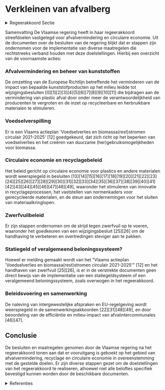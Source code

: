 # Verkleinen van afvalberg

<details>
        <summary>Regeerakkoord Sectie </summary>
        <p>2.4.2.3 Verkleinen van afvalberg We storten en verbranden met zijn allen nog te veel afval; waardevolle grondstoffen die verloren gaan en waar we energie in gestoken hebben bij de productie ervan. We pleiten binnen Europa voor een verbod op het gebruik van microplastics in cosmetica, verzorgingsproducten en onderhoudsproducten en op een bredere strategie inzake wegwerp-producten, ongeacht het materiaal waaruit ze gemaakt zijn. Binnen Europa nemen we het voortouw naar een maatschappij waarin plastics maximaal recycleer-baar zijn en maximaal gerecycleerd worden. Zo realiseren we een circulaire economie voor plastics. We zetten in op biomassa als duurzame grondstof en investeren in innovatie om CO2 te gebruiken als grondstof. Waar dat mogelijk is en wenselijk vanuit de functie die ze vervullen, moeten plastics bio-afbreekbaar zijn. De gebruikte biologische grondstoffen moeten steeds duurzaam zijn; de beleidsvisie “Bio-economie in Vlaanderen” blijft hierbij een belangrijk richtsnoer. We voeren de strijd tegen zwerfvuil op. Dit is ieders verantwoordelijkheid: we zorgen ervoor dat de verpakkingssector zijn ambitieuze engage-menten nakomt op basis van de voorziene nulmeting en we zetten in op handhaving. De Vlaamse regering zal alle afspraken gemaakt in het Verpakkingsplan 2.0 uitvoeren, waaronder de evaluatie eind 2023 en de daaraan gekoppelde consequenties, namelijk dat indien de doelstel-lingen nog steeds niet significant gehaald worden, de sector gevraagd zal worden om statiegeld te organiseren of een veralgemeend beloningssysteem in te voeren. Ook de andere betrokken sectoren moeten actief en financieel bijdragen aan de strijd tegen zwerfvuil. We stimuleren een actief overleg tussen voedings- en verpakkingsindustrie, lokale overheden en horeca om slimmere en afvalarme ondernemingsmo-dellen te ontwikkelen voor consumptie buitens-huis. Als overheden geven we het goede voorbeeld op onze evenementen. Recycleerbaar afval moet nog beter selectief worden ingezameld: tegen 2030 moet minstens 50% van de recycleerbare fractie van huishoude-lijk én bedrijfsafval bijkomend gerecycleerd worden. Er liggen belangrijke opportuniteiten in de stromen organisch-biologisch afval, kunst-stoffen, papier en karton en textiel. Samen met alle actoren versterken we de sorteerbood-schappen via diverse communicatiestrategieën. Voedselverspilling tegengaan is een absolute prioriteit. Via het ketenoverleg werken we op diverse niveaus aan een halvering ervan tegen 2030. In samenwerking met de sector wordt actief de uitrol van recyclagemogelijkheden in Vlaanderen onderzocht. Zo streven we naar maximale recy-clage in dit land. We zorgen voor goede en betrouwbare cijfers (op basis van nulmetingen) over ingezameld en gerecycleerd afval, zodat we ons beleid goed kunnen sturen en zeker zijn dat de doelstellingen ook echt gerealiseerd worden. We onderzoeken de mogelijkheden van post-sor-tering van restfracties. We onderzoeken hoe en voor welke stromen we voor een betere afstemming tussen de gewesten inzake aanvaardingsplichten kunnen zorgen, zodat er een uniform beleid gevoerd wordt over heel België. Indien nodig kan hiervoor een samen-werkingsakkoord afgesloten worden. We evalueren samen met de gemeenten de wense-lijke rol van overheden in afvalverwerkingsinstal-laties, vanuit de bezorgdheid dat zij zich voldoende moeten kunnen focussen op preventie en beleid. Huidige afvalintercommunales vormen niet altijd een logisch geografisch geheel, ten koste van efficiëntie en milieu-impact. We nodigen hen uit om voorstellen te formuleren om deze efficiëntie te verbeteren en om hun werkingsge-bied te optimaliseren. Op basis van deze voor-stellen werkt de Vlaamse regering een visie uit. </p>
        </details> 

Samenvatting
De Vlaamse regering heeft in haar regeerakkoord streefdoelen vastgelegd voor afvalvermindering en circulaire economie. Uit de documenten over de besluiten van de regering blijkt dat er stappen zijn ondernomen voor de implementatie van diverse maatregelen die rechtstreeks verband houden met deze doelstellingen. Hierbij een overzicht van de voornaamste acties:

### Afvalvermindering en beheer van kunststoffen
De omzetting van de Europese Richtlijn betreffende het verminderen van de impact van bepaalde kunststofproducten op het milieu leidde tot wijzigingsbesluiten \[0\]\[1\]\[2\]\[3\]\[4\]\[5\]\[6\]\[7\]\[8\]\[9\]\[10\]\[11\] die bijdragen aan de vermindering van plastic afval door onder meer de verantwoordelijkheid van producenten te vergroten en de inzet op recycleerbare en herbruikbare materialen te stimuleren.

### Voedselverspilling
Er is een Vlaams actieplan 'Voedselverlies en biomassa(rest)stromen circulair 2021-2025' \[12\] goedgekeurd, dat zich richt op het beperken van voedselverlies en het creëren van duurzame (her)gebruiksmogelijkheden voor biomassa.

### Circulaire economie en recyclagebeleid
Het beleid gericht op circulaire economie voor plastics en andere materialen wordt weerspiegeld in besluiten \[13\]\[14\]\[15\]\[16\]\[17\]\[18\]\[19\]\[20\]\[21\]\[22\]\[23\]\[24\]\[25\]\[26\]\[27\]\[28\]\[29\]\[30\]\[31\]\[32\]\[33\]\[34\]\[35\]\[36\]\[37\]\[38\]\[39\]\[40\]\[41\]\[42\]\[43\]\[44\]\[45\]\[46\]\[47\]\[48\]\[49\], waaronder het stimuleren van innovatie in recyclageprocessen, het vaststellen van normenkaders voor gerecycleerde materialen, en de steun aan ondernemingen voor het sluiten van materiaalkringlopen.

### Zwerfvuilbeleid
Er zijn stappen ondernomen om de strijd tegen zwerfvuil op te voeren, waaronder het goedkeuren van een wijzigingsbesluit \[25\]\[26\] om de handhaving te verbeteren en overtredingen steviger aan te pakken.

### Statiegeld of veralgemeend beloningssysteem?
Hoewel er melding gemaakt wordt van het "Vlaams actieplan 'Voedselverlies en biomassa(rest)stromen circulair 2021-2025'" \[12\] en het handhaven van zwerfvuil \[25\]\[26\], is er in de verstrekte documenten geen direct bewijs van de implementatie van een statiegeldsysteem of een veralgemeend beloningssysteem, zoals overwogen in het regeerakkoord.

### Beleidsvoering en samenwerking
De naleving van intergewestelijke afspraken en EU-regelgeving wordt weerspiegeld in de samenwerkingsakkoorden \[22\]\[31\]\[48\]\[49\], en door beoordeling van de efficiëntie en milieu-impact van afvalintercommunales \[46\]\[47\].

## Conclusie
De besluiten en maatregelen genomen door de Vlaamse regering na het regeerakkoord tonen aan dat er vooruitgang is geboekt op het gebied van afvalvermindering, recyclage en circulaire economie in overeenstemming met de gestelde doelen. Er zijn diverse stappen gezet om de doelstellingen van het regeerakkoord te realiseren, alhoewel niet alle beloftes specifiek bevestigd kunnen worden door de beschikbare documenten.

<details>
        <summary> Referenties</summary>
        
**[\[0\]](https://beslissingenvlaamseregering.vlaanderen.be/?search=Omzetting%20Europese%20Richtlijn%20vermindering%20effecten%20bepaalde%20kunststofproducten%20op%20het%20milieu%3A%20wijzigingsbesluit&dateOption=select&startDate=2023-02-10T09%3A00%3A00Z&endDate=2023-02-10T09%3A00%3A00Z)** : **(2023-02-10)** Omzetting Europese Richtlijn vermindering effecten bepaalde kunststofproducten op het milieu: wijzigingsbesluit 

**[\[1\]](https://beslissingenvlaamseregering.vlaanderen.be/?search=Omzetting%20Europese%20Richtlijn%20vermindering%20effecten%20bepaalde%20kunststofproducten%20op%20het%20milieu%3A%20wijzigingsbesluit&dateOption=select&startDate=2023-05-12T08%3A00%3A00Z&endDate=2023-05-12T08%3A00%3A00Z)** : **(2023-05-12)** Omzetting Europese Richtlijn vermindering effecten bepaalde kunststofproducten op het milieu: wijzigingsbesluit 

**[\[2\]](https://beslissingenvlaamseregering.vlaanderen.be/?search=Omzetting%20Europese%20Richtlijn%20vermindering%20effecten%20bepaalde%20kunststofproducten%20op%20het%20milieu%3A%20wijzigingsbesluit&dateOption=select&startDate=2023-12-22T09%3A00%3A00Z&endDate=2023-12-22T09%3A00%3A00Z)** : **(2023-12-22)** Omzetting Europese Richtlijn vermindering effecten bepaalde kunststofproducten op het milieu: wijzigingsbesluit 

**[\[3\]](https://beslissingenvlaamseregering.vlaanderen.be/?search=Omzetting%20Europese%20Richtlijn%20vermindering%20effecten%20bepaalde%20kunststofproducten%20op%20het%20milieu%3A%20wijzigingsbesluit&dateOption=select&startDate=2022-10-28T08%3A00%3A00Z&endDate=2022-10-28T08%3A00%3A00Z)** : **(2022-10-28)** Omzetting Europese Richtlijn vermindering effecten bepaalde kunststofproducten op het milieu: wijzigingsbesluit 

**[\[4\]](https://beslissingenvlaamseregering.vlaanderen.be/?search=Omzetting%20Europese%20Richtlijn%20vermindering%20effecten%20bepaalde%20kunststofproducten%20op%20het%20milieu%3A%20wijzigingsbesluit&dateOption=select&startDate=2023-07-07T09%3A00%3A00Z&endDate=2023-07-07T09%3A00%3A00Z)** : **(2023-07-07)** Omzetting Europese Richtlijn vermindering effecten bepaalde kunststofproducten op het milieu: wijzigingsbesluit 

**[\[5\]](https://beslissingenvlaamseregering.vlaanderen.be/?search=Decreet%20omzetting%20van%20de%20gewijzigde%20Europese%20kaderrichtlijnen%20rond%20afvalstoffen&dateOption=select&startDate=2021-02-26T09%3A00%3A00Z&endDate=2021-02-26T09%3A00%3A00Z)** : **(2021-02-26)** Decreet omzetting van de gewijzigde Europese kaderrichtlijnen rond afvalstoffen 

**[\[6\]](https://beslissingenvlaamseregering.vlaanderen.be/?search=Vlaams%20reglement%20duurzaam%20beheer%20van%20materiaalkringlopen%20en%20afvalstoffen%20%28Vlarema%29%3A%20wijzigingsbesluit&dateOption=select&startDate=2021-04-02T08%3A00%3A00Z&endDate=2021-04-02T08%3A00%3A00Z)** : **(2021-04-02)** Vlaams reglement duurzaam beheer van materiaalkringlopen en afvalstoffen (Vlarema): wijzigingsbesluit 

**[\[7\]](https://beslissingenvlaamseregering.vlaanderen.be/?search=Vlaams%20reglement%20betreffende%20het%20duurzaam%20beheer%20van%20materiaalkringlopen%20en%20afvalstoffen%20%28VLAREMA%29%3A%20wijzigingsbesluit&dateOption=select&startDate=2020-12-18T09%3A00%3A00Z&endDate=2020-12-18T09%3A00%3A00Z)** : **(2020-12-18)** Vlaams reglement betreffende het duurzaam beheer van materiaalkringlopen en afvalstoffen (VLAREMA): wijzigingsbesluit 

**[\[8\]](https://beslissingenvlaamseregering.vlaanderen.be/?search=Vlaams%20standpunt%20herziening%20Europese%20verpakkingsrichtlijn&dateOption=select&startDate=2023-07-07T09%3A00%3A00Z&endDate=2023-07-07T09%3A00%3A00Z)** : **(2023-07-07)** Vlaams standpunt herziening Europese verpakkingsrichtlijn 

**[\[9\]](https://beslissingenvlaamseregering.vlaanderen.be/?search=Vlaams%20reglement%20duurzaam%20beheer%20van%20materiaalkringlopen%20en%20afvalstoffen%20%28Vlarema%29%3A%20wijzigingsbesluit&dateOption=select&startDate=2021-07-02T08%3A00%3A00Z&endDate=2021-07-02T08%3A00%3A00Z)** : **(2021-07-02)** Vlaams reglement duurzaam beheer van materiaalkringlopen en afvalstoffen (Vlarema): wijzigingsbesluit 

**[\[10\]](https://beslissingenvlaamseregering.vlaanderen.be/?search=Subsidi%C3%ABring%20lokale%20besturen%20afval-%20en%20materialenbeheer&dateOption=select&startDate=2022-03-18T09%3A00%3A00Z&endDate=2022-03-18T09%3A00%3A00Z)** : **(2022-03-18)** Subsidiëring lokale besturen afval- en materialenbeheer 

**[\[11\]](https://beslissingenvlaamseregering.vlaanderen.be/?search=Vlaremtrein%20bedrijfsafvalwater%3A%20schrappen%20sectorale%20lozingsnormen%20voor%20PFAS-verbindingen%20voor%20textielsector&dateOption=select&startDate=2022-09-16T08%3A00%3A00Z&endDate=2022-09-16T08%3A00%3A00Z)** : **(2022-09-16)** Vlaremtrein bedrijfsafvalwater: schrappen sectorale lozingsnormen voor PFAS-verbindingen voor textielsector 

**[\[12\]](https://beslissingenvlaamseregering.vlaanderen.be/?search=Vlaams%20actieplan%20%27Voedselverlies%20en%20biomassa%28rest%29stromen%20circulair%202021-2025%27&dateOption=select&startDate=2021-04-23T08%3A00%3A00Z&endDate=2021-04-23T08%3A00%3A00Z)** : **(2021-04-23)** Vlaams actieplan 'Voedselverlies en biomassa(rest)stromen circulair 2021-2025' 

**[\[13\]](https://beslissingenvlaamseregering.vlaanderen.be/?search=Uitvoeringsplan%20kunststoffen%202020-2025%20OVAM&dateOption=select&startDate=2020-02-21T09%3A00%3A00Z&endDate=2020-02-21T09%3A00%3A00Z)** : **(2020-02-21)** Uitvoeringsplan kunststoffen 2020-2025 OVAM 

**[\[14\]](https://beslissingenvlaamseregering.vlaanderen.be/?search=Evaluatie%20Verpakkingsbeleid%20en%20zwerfvuilbeleid%202.0&dateOption=select&startDate=2022-12-23T09%3A00%3A00Z&endDate=2022-12-23T09%3A00%3A00Z)** : **(2022-12-23)** Evaluatie Verpakkingsbeleid en zwerfvuilbeleid 2.0 

**[\[15\]](https://beslissingenvlaamseregering.vlaanderen.be/?search=Plan%20Vlaamse%20Veerkracht%3A%20Recyclagehub%20regels%20voor%20toekenning%20steun%20aan%20ondernemingen%20om%20materiaalkringlopen%20te%20sluiten&dateOption=select&startDate=2021-06-18T08%3A00%3A00Z&endDate=2021-06-18T08%3A00%3A00Z)** : **(2021-06-18)** Plan Vlaamse Veerkracht: Recyclagehub regels voor toekenning steun aan ondernemingen om materiaalkringlopen te sluiten 

**[\[16\]](https://beslissingenvlaamseregering.vlaanderen.be/?search=Ontwerp%20van%20Lokaal%20Materialenplan%3A%20uitvoeringsplan%20huishoudelijk%20afval%20en%20gelijkaardig%20bedrijfsafval&dateOption=select&startDate=2023-05-26T08%3A00%3A00Z&endDate=2023-05-26T08%3A00%3A00Z)** : **(2023-05-26)** Ontwerp van Lokaal Materialenplan: uitvoeringsplan huishoudelijk afval en gelijkaardig bedrijfsafval 

**[\[17\]](https://beslissingenvlaamseregering.vlaanderen.be/?search=Plan%20Vlaamse%20Veerkracht%3A%20Recyclagehub%20regels%20voor%20toekenning%20steun%20aan%20ondernemingen%20om%20materiaalkringlopen%20te%20sluiten&dateOption=select&startDate=2021-09-03T10%3A00%3A00Z&endDate=2021-09-03T10%3A00%3A00Z)** : **(2021-09-03)** Plan Vlaamse Veerkracht: Recyclagehub regels voor toekenning steun aan ondernemingen om materiaalkringlopen te sluiten 

**[\[18\]](https://beslissingenvlaamseregering.vlaanderen.be/?search=Instemmingdsdecreet%20samenwerkingsakkoord%20uitgebreide%20producentenverantwoordelijkheid%20voor%20bepaalde%20afvalstromen%20en%20zwerfvuil&dateOption=select&startDate=2022-12-16T09%3A00%3A00Z&endDate=2022-12-16T09%3A00%3A00Z)** : **(2022-12-16)** Instemmingdsdecreet samenwerkingsakkoord uitgebreide producentenverantwoordelijkheid voor bepaalde afvalstromen en zwerfvuil 

**[\[19\]](https://beslissingenvlaamseregering.vlaanderen.be/?search=Wijziging%20decreet%20duurzaam%20beheer%20van%20materiaalkringlopen%20en%20afvalstoffen%20%28Materialendecreet%29%20wat%20betreft%20de%20dringende%20verwerking%20van%20afvalstoffen&dateOption=select&startDate=2023-12-15T09%3A00%3A00Z&endDate=2023-12-15T09%3A00%3A00Z)** : **(2023-12-15)** Wijziging decreet duurzaam beheer van materiaalkringlopen en afvalstoffen (Materialendecreet) wat betreft de dringende verwerking van afvalstoffen 

**[\[20\]](https://beslissingenvlaamseregering.vlaanderen.be/?search=Oosterweelwerf%3A%20aanpak%20remedi%C3%ABring%20naar%20aanleiding%20van%20herkwalificatie%20van%20toegepaste%20bodemmaterialen%20naar%20opslag%20van%20afvalstoffen&dateOption=select&startDate=2023-10-20T08%3A00%3A00Z&endDate=2023-10-20T08%3A00%3A00Z)** : **(2023-10-20)** Oosterweelwerf: aanpak remediëring naar aanleiding van herkwalificatie van toegepaste bodemmaterialen naar opslag van afvalstoffen 

**[\[21\]](https://beslissingenvlaamseregering.vlaanderen.be/?search=Subsidies%20gerichte%20oproep%20Circulaire%20Zorg%202023%20om%20het%20gebruik%20van%20herbruikbaar%20materiaal%20in%20de%20medische%20zorg%20te%20bevorderen&dateOption=select&startDate=2023-07-07T09%3A00%3A00Z&endDate=2023-07-07T09%3A00%3A00Z)** : **(2023-07-07)** Subsidies gerichte oproep Circulaire Zorg 2023 om het gebruik van herbruikbaar materiaal in de medische zorg te bevorderen 

**[\[22\]](https://beslissingenvlaamseregering.vlaanderen.be/?search=Instemmingdsdecreet%20samenwerkingsakkoord%20uitgebreide%20producentenverantwoordelijkheid%20voor%20bepaalde%20afvalstromen%20en%20zwerfvuil&dateOption=select&startDate=2023-07-14T08%3A00%3A00Z&endDate=2023-07-14T08%3A00%3A00Z)** : **(2023-07-14)** Instemmingdsdecreet samenwerkingsakkoord uitgebreide producentenverantwoordelijkheid voor bepaalde afvalstromen en zwerfvuil 

**[\[23\]](https://beslissingenvlaamseregering.vlaanderen.be/?search=Samenwerkingsakkoord%20verpakkingsafval&dateOption=select&startDate=2019-12-20T09%3A00%3A00Z&endDate=2019-12-20T09%3A00%3A00Z)** : **(2019-12-20)** Samenwerkingsakkoord verpakkingsafval 

**[\[24\]](https://beslissingenvlaamseregering.vlaanderen.be/?search=Plan%20Vlaamse%20Veerkracht%3A%20bestedingskader%20middelen%20projectoproep%20%27Hergebruik%20Restwater%27&dateOption=select&startDate=2021-07-16T06%3A00%3A00Z&endDate=2021-07-16T06%3A00%3A00Z)** : **(2021-07-16)** Plan Vlaamse Veerkracht: bestedingskader middelen projectoproep 'Hergebruik Restwater' 

**[\[25\]](https://beslissingenvlaamseregering.vlaanderen.be/?search=Handhaving%20zwerfvuil%20en%20sluikstort&dateOption=select&startDate=2021-05-07T08%3A00%3A00Z&endDate=2021-05-07T08%3A00%3A00Z)** : **(2021-05-07)** Handhaving zwerfvuil en sluikstort 

**[\[26\]](https://beslissingenvlaamseregering.vlaanderen.be/?search=Oproep%20circulaire%20voedselketen%202022%3A%20%C2%A0preventie%20van%20voedselverlies%20en%20hoogwaardige%20valorisatie%20van%20voedselreststromen&dateOption=select&startDate=2022-10-07T08%3A00%3A00Z&endDate=2022-10-07T08%3A00%3A00Z)** : **(2022-10-07)** Oproep circulaire voedselketen 2022:  preventie van voedselverlies en hoogwaardige valorisatie van voedselreststromen 

**[\[27\]](https://beslissingenvlaamseregering.vlaanderen.be/?search=Vlaams%20beleidsplan%20bio-economie&dateOption=select&startDate=2020-12-18T09%3A00%3A00Z&endDate=2020-12-18T09%3A00%3A00Z)** : **(2020-12-18)** Vlaams beleidsplan bio-economie 

**[\[28\]](https://beslissingenvlaamseregering.vlaanderen.be/?search=Plan%20Vlaamse%20Veerkracht%3A%20Innovatieve%20Projecten%20Circulair%20Watergebruik&dateOption=select&startDate=2022-10-21T08%3A00%3A00Z&endDate=2022-10-21T08%3A00%3A00Z)** : **(2022-10-21)** Plan Vlaamse Veerkracht: Innovatieve Projecten Circulair Watergebruik 

**[\[29\]](https://beslissingenvlaamseregering.vlaanderen.be/?search=Interregionaal%20samenwerkingsakkoord%20uitgebreide%20producentenverantwoordelijkheid%20en%20zwerfvuil&dateOption=select&startDate=2022-07-15T08%3A00%3A00Z&endDate=2022-07-15T08%3A00%3A00Z)** : **(2022-07-15)** Interregionaal samenwerkingsakkoord uitgebreide producentenverantwoordelijkheid en zwerfvuil 

**[\[30\]](https://beslissingenvlaamseregering.vlaanderen.be/?search=Plan%20Vlaamse%20Veerkracht%3A%201%20miljoen%20strategische%20ecologiesteun%20aan%20Covestro%20nv%20in%20Antwerpen&dateOption=select&startDate=2022-12-16T09%3A00%3A00Z&endDate=2022-12-16T09%3A00%3A00Z)** : **(2022-12-16)** Plan Vlaamse Veerkracht: 1 miljoen strategische ecologiesteun aan Covestro nv in Antwerpen 

**[\[31\]](https://beslissingenvlaamseregering.vlaanderen.be/?search=Reservering%20VKF-middelen%20voor%20maatregel%20klimaatmitigatie%20in%20afvalsector%20en%20via%20circulaire%20economie&dateOption=select&startDate=2022-12-23T09%3A00%3A00Z&endDate=2022-12-23T09%3A00%3A00Z)** : **(2022-12-23)** Reservering VKF-middelen voor maatregel klimaatmitigatie in afvalsector en via circulaire economie 

**[\[32\]](https://beslissingenvlaamseregering.vlaanderen.be/?search=Vaststelling%20regels%20thematische%20oproep%20voor%20circulaire%20economie%20bij%20het%20Fonds%20Wetenschappelijk%20Onderzoek%20%28FWO%29&dateOption=select&startDate=2023-05-12T08%3A00%3A00Z&endDate=2023-05-12T08%3A00%3A00Z)** : **(2023-05-12)** Vaststelling regels thematische oproep voor circulaire economie bij het Fonds Wetenschappelijk Onderzoek (FWO) 

**[\[33\]]** : **(2020-07-10)**  

**[\[34\]](https://beslissingenvlaamseregering.vlaanderen.be/?search=Plan%20Vlaamse%20Veerkracht%3A%20907.000%20euro%20strategische%20ecologiesteun%20Inovyn%20Manufacturing%20Belgium%20nv%20in%20Antwerpen&dateOption=select&startDate=2022-12-16T09%3A00%3A00Z&endDate=2022-12-16T09%3A00%3A00Z)** : **(2022-12-16)** Plan Vlaamse Veerkracht: 907.000 euro strategische ecologiesteun Inovyn Manufacturing Belgium nv in Antwerpen 

**[\[35\]](https://beslissingenvlaamseregering.vlaanderen.be/?search=Wijziging%20VLAREM%20II%20over%20kunststof%20granulaat%2C%20opslag%20van%20brandbare%20en%20gevaarlijke%20stoffen%2C%20en%20particuliere%20stookolietanks&dateOption=select&startDate=2023-12-08T09%3A00%3A00Z&endDate=2023-12-08T09%3A00%3A00Z)** : **(2023-12-08)** Wijziging VLAREM II over kunststof granulaat, opslag van brandbare en gevaarlijke stoffen, en particuliere stookolietanks 

**[\[36\]](https://beslissingenvlaamseregering.vlaanderen.be/?search=Plan%20Vlaamse%20Veerkracht%3A%20Thematische%20oproep%20bio-economie%20bij%20het%20Fonds%20Wetenschappelijk%20Onderzoek%20-%20Vlaanderen&dateOption=select&startDate=2021-07-09T08%3A00%3A00Z&endDate=2021-07-09T08%3A00%3A00Z)** : **(2021-07-09)** Plan Vlaamse Veerkracht: Thematische oproep bio-economie bij het Fonds Wetenschappelijk Onderzoek - Vlaanderen 

**[\[37\]](https://beslissingenvlaamseregering.vlaanderen.be/?search=Vaststelling%20regels%20thematische%20oproep%20voor%20circulaire%20economie%20bij%20het%20Fonds%20Wetenschappelijk%20Onderzoek%20%28FWO%29&dateOption=select&startDate=2023-06-30T08%3A00%3A00Z&endDate=2023-06-30T08%3A00%3A00Z)** : **(2023-06-30)** Vaststelling regels thematische oproep voor circulaire economie bij het Fonds Wetenschappelijk Onderzoek (FWO) 

**[\[38\]](https://beslissingenvlaamseregering.vlaanderen.be/?search=Subsidie%20projectoproep%20circulair%20water&dateOption=select&startDate=2023-03-31T08%3A00%3A00Z&endDate=2023-03-31T08%3A00%3A00Z)** : **(2023-03-31)** Subsidie projectoproep circulair water 

**[\[39\]](https://beslissingenvlaamseregering.vlaanderen.be/?search=Haalbaarheidsstudie%20stikstofcaptatie%3A%20herverdeling%20provisie&dateOption=select&startDate=2021-09-03T10%3A00%3A00Z&endDate=2021-09-03T10%3A00%3A00Z)** : **(2021-09-03)** Haalbaarheidsstudie stikstofcaptatie: herverdeling provisie 

**[\[40\]](https://beslissingenvlaamseregering.vlaanderen.be/?search=Subsidi%C3%ABring%20lokale%20besturen%20afval-%20en%20materialenbeheer&dateOption=select&startDate=2022-06-03T08%3A00%3A00Z&endDate=2022-06-03T08%3A00%3A00Z)** : **(2022-06-03)** Subsidiëring lokale besturen afval- en materialenbeheer 

**[\[41\]](https://beslissingenvlaamseregering.vlaanderen.be/?search=Grensoverschrijdende%20overbrenging%20van%20afvalstoffen&dateOption=select&startDate=2022-05-20T08%3A00%3A00Z&endDate=2022-05-20T08%3A00%3A00Z)** : **(2022-05-20)** Grensoverschrijdende overbrenging van afvalstoffen 

**[\[42\]](https://beslissingenvlaamseregering.vlaanderen.be/?search=Subsidi%C3%ABring%20lokale%20besturen%20afval-%20en%20materialenbeheer&dateOption=select&startDate=2022-07-15T08%3A00%3A00Z&endDate=2022-07-15T08%3A00%3A00Z)** : **(2022-07-15)** Subsidiëring lokale besturen afval- en materialenbeheer 

**[\[43\]](https://beslissingenvlaamseregering.vlaanderen.be/?search=Thematische%20oproep%20bio-economie%20bij%20het%20Fonds%20Wetenschappelijk%20Onderzoek%20-%20Vlaanderen&dateOption=select&startDate=2021-04-30T08%3A00%3A00Z&endDate=2021-04-30T08%3A00%3A00Z)** : **(2021-04-30)** Thematische oproep bio-economie bij het Fonds Wetenschappelijk Onderzoek - Vlaanderen 

**[\[44\]](https://beslissingenvlaamseregering.vlaanderen.be/?search=Uitvoeringsplan%20huishoudelijk%20afval%20en%20gelijkaardig%20bedrijfsafval%3A%20ontwerp%20van%20addendum%20referentiejaar%20zwerfvuildoelstellingen&dateOption=select&startDate=2020-06-12T08%3A00%3A00Z&endDate=2020-06-12T08%3A00%3A00Z)** : **(2020-06-12)** Uitvoeringsplan huishoudelijk afval en gelijkaardig bedrijfsafval: ontwerp van addendum referentiejaar zwerfvuildoelstellingen 

**[\[45\]](https://beslissingenvlaamseregering.vlaanderen.be/?search=1%20miljoen%20euro%20strategische%20transformatiesteun%20aan%20Bolder%20Industries%20Belgium%20bv%20in%20Machelen&dateOption=select&startDate=2023-12-22T09%3A00%3A00Z&endDate=2023-12-22T09%3A00%3A00Z)** : **(2023-12-22)** 1 miljoen euro strategische transformatiesteun aan Bolder Industries Belgium bv in Machelen 

**[\[46\]](https://beslissingenvlaamseregering.vlaanderen.be/?search=Controle%20boekhouding%20intercommunales%20die%20bedrijfsafval%20inzamelen/verwerken&dateOption=select&startDate=2022-05-06T08%3A00%3A00Z&endDate=2022-05-06T08%3A00%3A00Z)** : **(2022-05-06)** Controle boekhouding intercommunales die bedrijfsafval inzamelen/verwerken 

**[\[47\]](https://beslissingenvlaamseregering.vlaanderen.be/?search=Controle%20boekhouding%20intercommunales%20die%20bedrijfsafval%20inzamelen/verwerken&dateOption=select&startDate=2023-11-17T09%3A00%3A00Z&endDate=2023-11-17T09%3A00%3A00Z)** : **(2023-11-17)** Controle boekhouding intercommunales die bedrijfsafval inzamelen/verwerken 

**[\[48\]](https://beslissingenvlaamseregering.vlaanderen.be/?search=Samenwerkingsakkoord%20verpakkingsafval%3A%20instemmingsdecreet&dateOption=select&startDate=2020-05-08T08%3A00%3A00Z&endDate=2020-05-08T08%3A00%3A00Z)** : **(2020-05-08)** Samenwerkingsakkoord verpakkingsafval: instemmingsdecreet 

**[\[49\]](https://beslissingenvlaamseregering.vlaanderen.be/?search=Instemmingsdecreet%20samenwerkingsakkoord%20co%C3%B6rdinatie%20beleid%20grensoverschrijdende%20overbrenging%20van%20afvalstoffen&dateOption=select&startDate=2022-10-14T08%3A00%3A00Z&endDate=2022-10-14T08%3A00%3A00Z)** : **(2022-10-14)** Instemmingsdecreet samenwerkingsakkoord coördinatie beleid grensoverschrijdende overbrenging van afvalstoffen 
        </details> 

